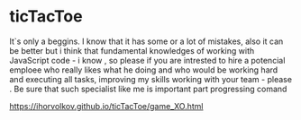 # ticTacToe


It`s only a beggins. I know that it has some or a lot of mistakes, also it can be better but i think that fundamental knowledges of working with JavaScript code - i know , so please if you are intrested to hire a potencial emploee who really likes what he doing and who would be working hard and executing all tasks, improving my skills working with your team  - please . Be sure that such specialist like me is important part progressing comand


https://ihorvolkov.github.io/ticTacToe/game_XO.html
